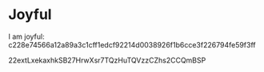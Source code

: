 # Joyful

I am joyful: c228e74566a12a89a3c1cff1edcf92214d0038926f1b6cce3f226794fe59f3ff


22extLxekaxhkSB27HrwXsr7TQzHuTQVzzCZhs2CCQmBSP